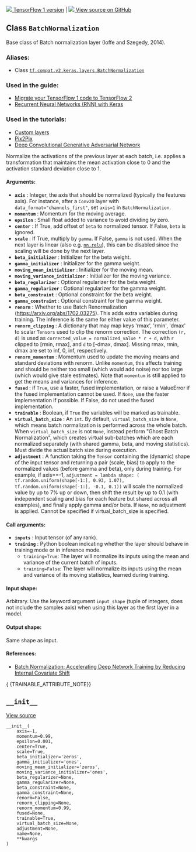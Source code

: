 [ ![](https://tensorflow.google.cn/images/tf_logo_32px.png) TensorFlow 1
version](/versions/r1.15/api_docs/python/tf/keras/layers/BatchNormalization) |
[ ![](https://tensorflow.google.cn/images/GitHub-Mark-32px.png) View source on
GitHub
](https://github.com/tensorflow/tensorflow/blob/r2.0/tensorflow/python/keras/layers/normalization_v2.py#L26-L65)  
  
  
## Class `BatchNormalization`

Base class of Batch normalization layer (Ioffe and Szegedy, 2014).

### Aliases:

  * Class [`tf.compat.v2.keras.layers.BatchNormalization`](/api_docs/python/tf/keras/layers/BatchNormalization)

### Used in the guide:

  * [Migrate your TensorFlow 1 code to TensorFlow 2](https://tensorflow.google.cn/guide/migrate)
  * [Recurrent Neural Networks (RNN) with Keras](https://tensorflow.google.cn/guide/keras/rnn)

### Used in the tutorials:

  * [Custom layers](https://tensorflow.google.cn/tutorials/customization/custom_layers)
  * [Pix2Pix](https://tensorflow.google.cn/tutorials/generative/pix2pix)
  * [Deep Convolutional Generative Adversarial Network](https://tensorflow.google.cn/tutorials/generative/dcgan)

Normalize the activations of the previous layer at each batch, i.e. applies a
transformation that maintains the mean activation close to 0 and the
activation standard deviation close to 1.

#### Arguments:

  * **`axis`** : Integer, the axis that should be normalized (typically the features axis). For instance, after a `Conv2D` layer with `data_format="channels_first"`, set `axis=1` in `BatchNormalization`.
  * **`momentum`** : Momentum for the moving average.
  * **`epsilon`** : Small float added to variance to avoid dividing by zero.
  * **`center`** : If True, add offset of `beta` to normalized tensor. If False, `beta` is ignored.
  * **`scale`** : If True, multiply by `gamma`. If False, `gamma` is not used. When the next layer is linear (also e.g. [`nn.relu`](https://tensorflow.google.cn/api_docs/python/tf/nn/relu)), this can be disabled since the scaling will be done by the next layer.
  * **`beta_initializer`** : Initializer for the beta weight.
  * **`gamma_initializer`** : Initializer for the gamma weight.
  * **`moving_mean_initializer`** : Initializer for the moving mean.
  * **`moving_variance_initializer`** : Initializer for the moving variance.
  * **`beta_regularizer`** : Optional regularizer for the beta weight.
  * **`gamma_regularizer`** : Optional regularizer for the gamma weight.
  * **`beta_constraint`** : Optional constraint for the beta weight.
  * **`gamma_constraint`** : Optional constraint for the gamma weight.
  * **`renorm`** : Whether to use Batch Renormalization (https://arxiv.org/abs/1702.03275). This adds extra variables during training. The inference is the same for either value of this parameter.
  * **`renorm_clipping`** : A dictionary that may map keys 'rmax', 'rmin', 'dmax' to scalar `Tensors` used to clip the renorm correction. The correction `(r, d)` is used as `corrected_value = normalized_value * r + d`, with `r` clipped to [rmin, rmax], and `d` to [-dmax, dmax]. Missing rmax, rmin, dmax are set to inf, 0, inf, respectively.
  * **`renorm_momentum`** : Momentum used to update the moving means and standard deviations with renorm. Unlike `momentum`, this affects training and should be neither too small (which would add noise) nor too large (which would give stale estimates). Note that `momentum` is still applied to get the means and variances for inference.
  * **`fused`** : if `True`, use a faster, fused implementation, or raise a ValueError if the fused implementation cannot be used. If `None`, use the faster implementation if possible. If False, do not used the fused implementation.
  * **`trainable`** : Boolean, if `True` the variables will be marked as trainable.
  * **`virtual_batch_size`** : An `int`. By default, `virtual_batch_size` is `None`, which means batch normalization is performed across the whole batch. When `virtual_batch_size` is not `None`, instead perform "Ghost Batch Normalization", which creates virtual sub-batches which are each normalized separately (with shared gamma, beta, and moving statistics). Must divide the actual batch size during execution.
  * **`adjustment`** : A function taking the `Tensor` containing the (dynamic) shape of the input tensor and returning a pair (scale, bias) to apply to the normalized values (before gamma and beta), only during training. For example, if axis==-1, `adjustment = lambda shape: ( tf.random.uniform(shape[-1:], 0.93, 1.07), tf.random.uniform(shape[-1:], -0.1, 0.1))` will scale the normalized value by up to 7% up or down, then shift the result by up to 0.1 (with independent scaling and bias for each feature but shared across all examples), and finally apply gamma and/or beta. If `None`, no adjustment is applied. Cannot be specified if virtual_batch_size is specified.

#### Call arguments:

  * **`inputs`** : Input tensor (of any rank).
  * **`training`** : Python boolean indicating whether the layer should behave in training mode or in inference mode. 
    * `training=True`: The layer will normalize its inputs using the mean and variance of the current batch of inputs.
    * `training=False`: The layer will normalize its inputs using the mean and variance of its moving statistics, learned during training.

#### Input shape:

Arbitrary. Use the keyword argument `input_shape` (tuple of integers, does not
include the samples axis) when using this layer as the first layer in a model.

#### Output shape:

Same shape as input.

#### References:

  * [Batch Normalization: Accelerating Deep Network Training by Reducing Internal Covariate Shift](https://arxiv.org/abs/1502.03167)

{ {TRAINABLE_ATTRIBUTE_NOTE}}

## `__init__`

[View
source](https://github.com/tensorflow/tensorflow/blob/r2.0/tensorflow/python/keras/layers/normalization.py#L138-L209)

    
    
    __init__(
        axis=-1,
        momentum=0.99,
        epsilon=0.001,
        center=True,
        scale=True,
        beta_initializer='zeros',
        gamma_initializer='ones',
        moving_mean_initializer='zeros',
        moving_variance_initializer='ones',
        beta_regularizer=None,
        gamma_regularizer=None,
        beta_constraint=None,
        gamma_constraint=None,
        renorm=False,
        renorm_clipping=None,
        renorm_momentum=0.99,
        fused=None,
        trainable=True,
        virtual_batch_size=None,
        adjustment=None,
        name=None,
        **kwargs
    )
    

